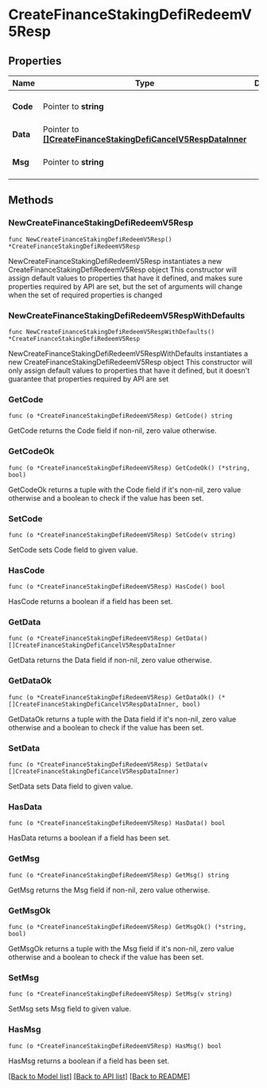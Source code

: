 # CreateFinanceStakingDefiRedeemV5Resp

## Properties

Name | Type | Description | Notes
------------ | ------------- | ------------- | -------------
**Code** | Pointer to **string** |  | [optional] [default to ""]
**Data** | Pointer to [**[]CreateFinanceStakingDefiCancelV5RespDataInner**](CreateFinanceStakingDefiCancelV5RespDataInner.md) |  | [optional] 
**Msg** | Pointer to **string** |  | [optional] [default to ""]

## Methods

### NewCreateFinanceStakingDefiRedeemV5Resp

`func NewCreateFinanceStakingDefiRedeemV5Resp() *CreateFinanceStakingDefiRedeemV5Resp`

NewCreateFinanceStakingDefiRedeemV5Resp instantiates a new CreateFinanceStakingDefiRedeemV5Resp object
This constructor will assign default values to properties that have it defined,
and makes sure properties required by API are set, but the set of arguments
will change when the set of required properties is changed

### NewCreateFinanceStakingDefiRedeemV5RespWithDefaults

`func NewCreateFinanceStakingDefiRedeemV5RespWithDefaults() *CreateFinanceStakingDefiRedeemV5Resp`

NewCreateFinanceStakingDefiRedeemV5RespWithDefaults instantiates a new CreateFinanceStakingDefiRedeemV5Resp object
This constructor will only assign default values to properties that have it defined,
but it doesn't guarantee that properties required by API are set

### GetCode

`func (o *CreateFinanceStakingDefiRedeemV5Resp) GetCode() string`

GetCode returns the Code field if non-nil, zero value otherwise.

### GetCodeOk

`func (o *CreateFinanceStakingDefiRedeemV5Resp) GetCodeOk() (*string, bool)`

GetCodeOk returns a tuple with the Code field if it's non-nil, zero value otherwise
and a boolean to check if the value has been set.

### SetCode

`func (o *CreateFinanceStakingDefiRedeemV5Resp) SetCode(v string)`

SetCode sets Code field to given value.

### HasCode

`func (o *CreateFinanceStakingDefiRedeemV5Resp) HasCode() bool`

HasCode returns a boolean if a field has been set.

### GetData

`func (o *CreateFinanceStakingDefiRedeemV5Resp) GetData() []CreateFinanceStakingDefiCancelV5RespDataInner`

GetData returns the Data field if non-nil, zero value otherwise.

### GetDataOk

`func (o *CreateFinanceStakingDefiRedeemV5Resp) GetDataOk() (*[]CreateFinanceStakingDefiCancelV5RespDataInner, bool)`

GetDataOk returns a tuple with the Data field if it's non-nil, zero value otherwise
and a boolean to check if the value has been set.

### SetData

`func (o *CreateFinanceStakingDefiRedeemV5Resp) SetData(v []CreateFinanceStakingDefiCancelV5RespDataInner)`

SetData sets Data field to given value.

### HasData

`func (o *CreateFinanceStakingDefiRedeemV5Resp) HasData() bool`

HasData returns a boolean if a field has been set.

### GetMsg

`func (o *CreateFinanceStakingDefiRedeemV5Resp) GetMsg() string`

GetMsg returns the Msg field if non-nil, zero value otherwise.

### GetMsgOk

`func (o *CreateFinanceStakingDefiRedeemV5Resp) GetMsgOk() (*string, bool)`

GetMsgOk returns a tuple with the Msg field if it's non-nil, zero value otherwise
and a boolean to check if the value has been set.

### SetMsg

`func (o *CreateFinanceStakingDefiRedeemV5Resp) SetMsg(v string)`

SetMsg sets Msg field to given value.

### HasMsg

`func (o *CreateFinanceStakingDefiRedeemV5Resp) HasMsg() bool`

HasMsg returns a boolean if a field has been set.


[[Back to Model list]](../README.md#documentation-for-models) [[Back to API list]](../README.md#documentation-for-api-endpoints) [[Back to README]](../README.md)


